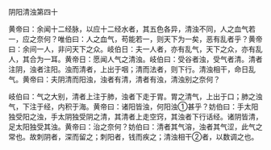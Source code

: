 阴阳清浊第四十

黄帝曰：余闻十二经脉，以应十二经水者，其五色各异，清浊不同，人之血气若一，应之奈何？唯伯曰：人之血气，苟能若一，则天下为一矣，恶有乱者乎？黄帝曰：余间一人，非问天下之众。岐伯日：夫一人者，亦有乱气，天下之众，亦有乱人，其合为一耳。黄帝日：愿闻人气之清浊。岐伯曰：受谷者浊，受气者清。清者注阴，浊者注阳。浊而清者，上出于咽；清而法者，则下行。清浊相干，命日乱气。黄帝曰：夫阴清而阳浊，浊者有清，清者有浊，清浊别之奈何？

岐伯曰：气之大别，清者上注于肺，浊者下走于胃。胃之清气，上出于口；肺之浊气，下注于经，内积于海。黄帝曰：诸阳皆浊，何阳浊①甚乎？妨伯曰：手太阳独受阳之浊，手太阴独受阴之清，其清者上走空窍，其浊者下行话经。诸阴皆清，足太阳独受其浊。黄帝曰：治之奈何？妨伯曰：清者其气溶，浊者其气涩，此气之常也。故刺阴者，深而留之；刺阳者，钱而疾之；清浊相干②者，以数调之也。

